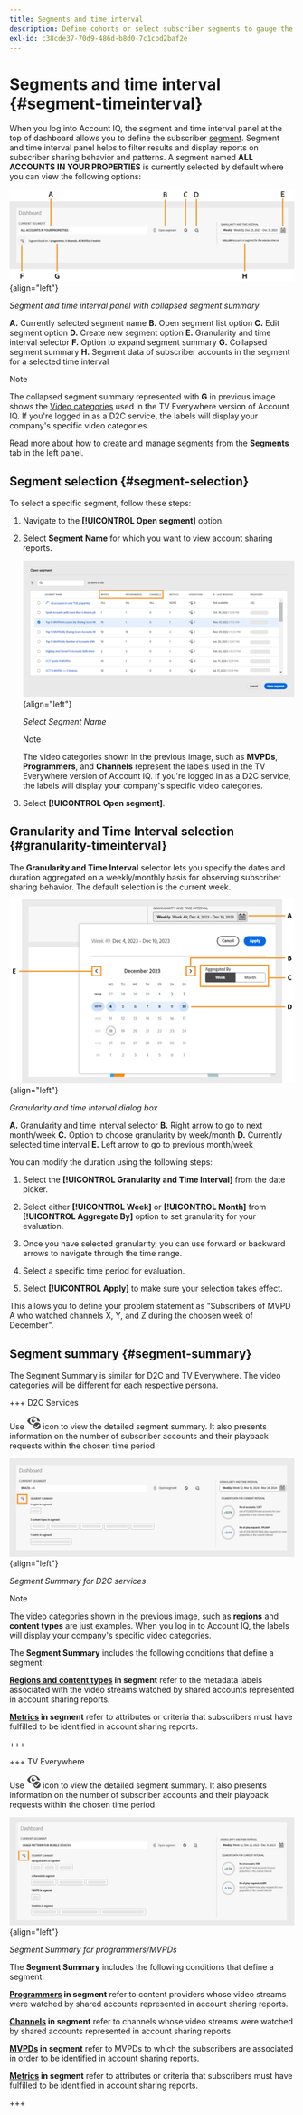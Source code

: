 ```yaml
---
title: Segments and time interval
description: Define cohorts or select subscriber segments to gauge the account sharing possibilities and patterns of your channel viewers to use graphical tools and reports in Account IQ.
exl-id: c38cde37-70d9-486d-b8d0-7c1cbd2baf2e
---
```


# Segments and time interval {#segment-timeinterval}

When you log into Account IQ, the segment and time interval panel at the top of dashboard allows you to define the subscriber [segment](product-concepts.md#segmet-def). Segment and time interval panel helps to filter results and display reports on subscriber sharing behavior and patterns. A segment named **ALL ACCOUNTS IN YOUR PROPERTIES** is currently selected by default where you can view the following options:

![](assets/new-segment-selector-collapsed.png){align="left"}

 *Segment and time interval panel with collapsed segment summary*
 
**A.** Currently selected segment name **B.** Open segment list option **C.** Edit segment option **D.** Create new segment option **E.** Granularity and time interval selector **F.** Option to expand segment summary **G.** Collapsed segment summary **H.** Segment data of subscriber accounts in the segment for a selected time interval

>[!NOTE]
>
> The collapsed segment summary represented with **G** in previous image shows the [Video categories](product-concepts.md#video-category-def) used in the TV Everywhere version of Account IQ. If you're logged in as a D2C service, the labels will display your company's specific video categories.

Read more about how to [create](work-with-segments.md#create-new-segment) and [manage](work-with-segments.md#manage-segment) segments from the **Segments** tab in the left panel.

## Segment selection {#segment-selection}

To select a specific segment, follow these steps:

1. Navigate to the **[!UICONTROL Open segment]** option.
1. Select **Segment Name** for which you want to view account sharing reports.

   ![](assets/open-segment.png){align="left"}

   *Select Segment Name*

   >[!NOTE]
   >
   > The video categories shown in the previous image, such as **MVPDs**, **Programmers**, and **Channels** represent the labels used in the TV Everywhere version of Account IQ. If you're logged in as a D2C service, the labels will display your company's specific video categories.

1. Select **[!UICONTROL Open segment]**.


## Granularity and Time Interval selection {#granularity-timeinterval}

The **Granularity and Time Interval** selector lets you specify the dates and duration aggregated on a weekly/monthly basis for observing subscriber sharing behavior. The default selection is the current week. 

![Granularity and time interval](assets/granularity-timeinterval-weekwise.png){align="left"}

*Granularity and time interval dialog box*

**A.** Granularity and time interval selector **B.** Right arrow to go to next month/week **C.** Option to choose granularity by week/month **D.** Currently selected time interval **E.** Left arrow to go to previous month/week

You can modify the duration using the following steps:

1. Select the **[!UICONTROL Granularity and Time Interval]** from the date picker.

1. Select either **[!UICONTROL Week]** or **[!UICONTROL Month]** from **[!UICONTROL Aggregate By]** option to set granularity for your evaluation.

1. Once you have selected granularity, you can use forward or backward arrows to navigate through the time range.

1. Select a specific time period for evaluation.

1. Select **[!UICONTROL Apply]** to make sure your selection takes effect.

This allows you to define your problem statement as "Subscribers of MVPD A who watched channels X, Y, and Z during the choosen week of December".

## Segment summary {#segment-summary}

The Segment Summary is similar for D2C and TV Everywhere. The video categories will be different for each respective persona.

+++ D2C Services

Use <img alt= "expand segment summary" src="./assets/expand-segment-summary.svg" width="25"> icon to view the detailed segment summary. It also presents information on the number of subscriber accounts and their playback requests within the chosen time period.

![](assets/segment-panel-d2c.png){align="left"}

*Segment Summary for D2C services*

>[!NOTE]
>
>The video categories shown in the previous image, such as **regions** and **content types** are just examples. When you log in to Account IQ, the labels will display your company's specific video categories.

The **Segment Summary** includes the following conditions that define a segment:

**[Regions and content types](product-concepts.md#video-category-def) in segment** refer to the metadata labels associated with the video streams watched by shared accounts represented in account sharing reports. 

**[Metrics](product-concepts.md#metric) in segment** refer to attributes or criteria that subscribers must have fulfilled to be identified in account sharing reports.

+++

+++ TV Everywhere

Use <img alt= "expand segment summary" src="./assets/expand-segment-summary.svg" width="25"> icon to view the detailed segment summary. It also presents information on the number of subscriber accounts and their playback requests within the chosen time period.

![](assets/segment-panel-programmers-mvpd.png){align="left"}

*Segment Summary for programmers/MVPDs*

The **Segment Summary** includes the following conditions that define a segment:

**[Programmers](product-concepts.md#programmer-def) in segment**  refer to content providers whose video streams were watched by shared accounts represented in account sharing reports.

**[Channels](product-concepts.md#channel-def) in segment** refer to channels whose video streams were watched by shared accounts represented in account sharing reports.

**[MVPDs](product-concepts.md#mvpd-def) in segment** refer to MVPDs to which the subscribers are associated in order to be identified in account sharing reports.

**[Metrics](product-concepts.md#metric) in segment** refer to attributes or criteria that subscribers must have fulfilled to be identified in account sharing reports.

+++

